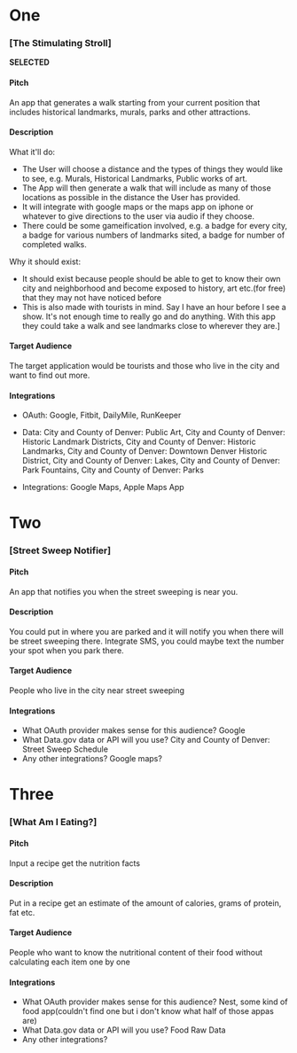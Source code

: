 # One
### [The Stimulating Stroll]

**SELECTED**

#### Pitch

An app that generates a walk starting from your current position that includes historical landmarks, murals, parks and other attractions.

#### Description

What it'll do:
  - The User will choose a distance and the types of things they would like to see, e.g. Murals, Historical Landmarks, Public works of art.
  - The App will then generate a walk that will include as many of those locations as possible in the distance the User has provided.
  - It will integrate with google maps or the maps app on iphone or whatever to give directions to the user via audio if they choose.
  - There could be some gameification involved, e.g. a badge for every city, a badge for various numbers of landmarks sited, a badge for number of completed walks.  

Why it should exist:
  - It should exist because people should be able to get to know their own city and neighborhood and become exposed to history, art etc.(for free) that they may not have noticed before
  - This is also made with tourists in mind. Say I have an hour before I see a show. It's not enough time to really go and do anything. With this app they could take a walk and see landmarks close to wherever they are.]

#### Target Audience

The target application would be tourists and those who live in the city and want to find out more.

#### Integrations

* OAuth:        Google,
                Fitbit,
                DailyMile,
                RunKeeper

* Data:         City and County of Denver: Public Art,
                         City and County of Denver: Historic Landmark Districts,
                         City and County of Denver: Historic Landmarks,
                         City and County of Denver: Downtown Denver Historic District,
                         City and County of Denver: Lakes,
                         City and County of Denver: Park Fountains,
                         City and County of Denver: Parks

* Integrations: Google Maps,
                Apple Maps App

# Two

### [Street Sweep Notifier]


#### Pitch

An app that notifies you when the street sweeping is near you.

#### Description

You could put in where you are parked and it will notify you when there will be street sweeping there.
Integrate SMS, you could maybe text the number your spot when you park there.

#### Target Audience

People who live in the city near street sweeping

#### Integrations

* What OAuth provider makes sense for this audience? Google
* What Data.gov data or API will you use? City and County of Denver: Street Sweep Schedule
* Any other integrations? Google maps?

# Three

### [What Am I Eating?]


#### Pitch

Input a recipe get the nutrition facts
#### Description

Put in a recipe get an estimate of the amount of calories, grams of protein, fat etc.

#### Target Audience

People who want to know the nutritional content of their food without calculating each item one by one

#### Integrations

* What OAuth provider makes sense for this audience? Nest, some kind of food app(couldn't find one but i don't know what half of those appas are)
* What Data.gov data or API will you use? Food Raw Data
* Any other integrations?
